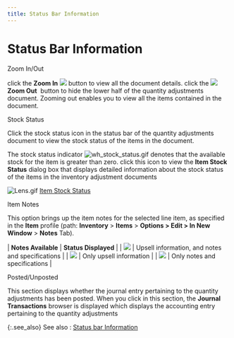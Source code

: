 ```yaml
---
title: Status Bar Information
---
```


# Status Bar Information


Zoom In/Out


click the **Zoom In** ![]({{site.wm_baseurl}}/img/wh_zoom_in.gif) button to view all the document details. click the ![]({{site.wm_baseurl}}/img/wh_zoom_out.gif) **Zoom Out**  button  to hide the lower half of the quantity adjustments document. Zooming out  enables you to view all the items contained in the document.


Stock Status


Click the stock status icon in the status bar of the quantity adjustments  document to view the stock status of the items in the document.


The stock status indicator ![wh_stock_status.gif]({{site.wm_baseurl}}/img/wh_stock_status.gif) denotes that the available  stock for the item is greater than zero. click this icon to view the **Item Stock Status** dialog box that displays  detailed information about the stock status of the items in the inventory  adjustment documents


![Lens.gif]({{site.wm_baseurl}}/img/lens.gif) [Item  Stock Status]({{site.mi_chm}}/the-items-browser/information-available/item_stock_status_item_browser_option.html)


Item Notes


This option brings up the item notes for the selected line item, as  specified in the **Item** profile  (path: **Inventory** > **Items**  > **Options &gt; Edit &gt; In New Window** > **Notes** Tab).

| **Notes Available** | **Status Displayed** |
| ![]({{site.wm_baseurl}}/img/wh_upsell_notes.gif) | Upsell  information, and notes and specifications |
| ![]({{site.wm_baseurl}}/img/wh_upsell.gif) | Only upsell  information |
| ![]({{site.wm_baseurl}}/img/wh_notes.gif) | Only notes and specifications |


Posted/Unposted


This section displays whether the journal entry pertaining to the quantity  adjustments has been posted. When you click in this section, the **Journal Transactions** browser is displayed  which displays the accounting entry pertaining to the quantity adjustments


{:.see_also}
See also
: [Status  bar Information]({{site.wm_baseurl}}/misc/status_bar_information_inv_adj_det.html)
